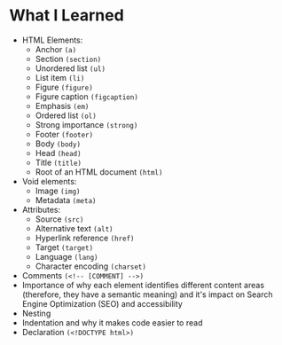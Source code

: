 # What I Learned
- HTML Elements:
	- Anchor `(a)`
	- Section `(section)`
	- Unordered list `(ul)`
	- List item `(li)`
	- Figure `(figure)`
	- Figure caption `(figcaption)`
	- Emphasis `(em)`
	- Ordered list `(ol)`
	- Strong importance `(strong)`
	- Footer `(footer)`
	- Body `(body)`
	- Head `(head)`
	- Title `(title)`
	- Root of an HTML document `(html)`
- Void elements:
	- Image `(img)`
	- Metadata `(meta)`
- Attributes:
	- Source `(src)`
	- Alternative text `(alt)`
	- Hyperlink reference `(href)`
	- Target `(target)`
	- Language `(lang)`
	- Character encoding `(charset)`
- Comments `(<!-- [COMMENT] -->)`
- Importance of why each element identifies different content areas (therefore, they have a semantic meaning) and it's impact on Search Engine Optimization (SEO) and accessibility
- Nesting
- Indentation and why it makes code easier to read
- Declaration `(<!DOCTYPE html>)`